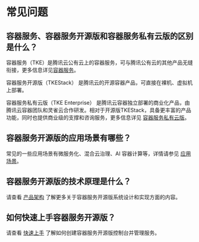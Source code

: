 # 常见问题

## 容器服务、容器服务开源版和容器服务私有云版的区别是什么？

容器服务（TKE）是腾讯云公有云上的容器服务，可与腾讯公有云的其他产品无缝衔接，更多信息详见[容器服务](https://cloud.tencent.com/product/tke)。

容器服务开源版（TKEStack） 是腾讯云的开源容器产品，可直接在裸机、虚拟机上部署。

容器服务私有云版（TKE Enterprise） 是腾讯云容器独立部署的商业化产品，由腾讯云容器团队和灵雀云合作研发。相对于开源版TKEStack，具备更丰富的产品功能，同时也提供商业级的支撑和咨询服务，更多信息详见 [容器服务私有云版](https://cloud.tencent.com/product/tke)。



## 容器服务开源版的应用场景有哪些？

常见的一些应用场景有微服务化、混合云治理、AI 容器计算等，详情请参见 [应用场景]()。



## 容器服务开源版的技术原理是什么？

请查看 [产品架构]() 了解更多关于容器服务开源版系统设计和实现方面的内容。



## 如何快速上手容器服务开源版？

请查看 [快速上手]() 了解如何创建容器服务开源版控制台并管理服务。



